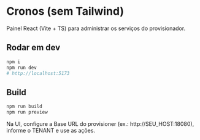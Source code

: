 # Cronos (sem Tailwind)

Painel React (Vite + TS) para administrar os serviços do provisionador.

## Rodar em dev
```bash
npm i
npm run dev
# http://localhost:5173
```

## Build
```bash
npm run build
npm run preview
```

Na UI, configure a Base URL do provisioner (ex.: http://SEU_HOST:18080), informe o TENANT e use as ações.
